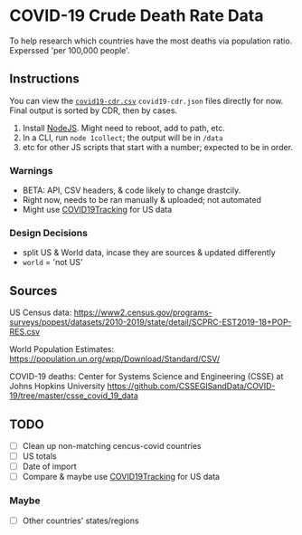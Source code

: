 # COVID-19 Crude Death Rate Data

To help research which countries have the most deaths via population ratio.
Experssed 'per 100,000 people'.

## Instructions

You can view the [`covid19-cdr.csv`](https://github.com/tomByrer/covid19-crude-death-rate-data/blob/master/covid19-cdr.csv#L1) `covid19-cdr.json` files directly for now.
Final output is sorted by CDR, then by cases.

1. Install [NodeJS](https://nodejs.org).  Might need to reboot, add to path, etc.
2. In a CLI, run `node 1collect`; the output will be in `/data`
3. etc for other JS scripts that start with a number; expected to be in order.

### Warnings

* BETA: API, CSV headers, & code likely to change drastcily.
* Right now, needs to be ran manually & uploaded; not automated
* Might use [COVID19Tracking](https://twitter.com/COVID19Tracking) for US data

### Design Decisions

* split US & World data, incase they are sources & updated differently
* `world` = 'not US'

## Sources

US Census data:
https://www2.census.gov/programs-surveys/popest/datasets/2010-2019/state/detail/SCPRC-EST2019-18+POP-RES.csv

World Population Estimates:
https://population.un.org/wpp/Download/Standard/CSV/

COVID-19 deaths:
Center for Systems Science and Engineering (CSSE) at Johns Hopkins University
https://github.com/CSSEGISandData/COVID-19/tree/master/csse_covid_19_data

## TODO

-[ ] Clean up non-matching cencus-covid countries
-[ ] US totals
-[ ] Date of import
-[ ] Compare & maybe use [COVID19Tracking](https://twitter.com/COVID19Tracking) for US data

### Maybe

-[ ] Other countries' states/regions
